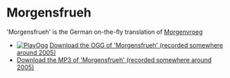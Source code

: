 # Morgensfrueh

'Morgensfrueh' is the German on-the-fly translation of [Morgenvroeg](Morgenvroeg.md)

-   [![PlayOgg](http://static.fsf.org/playogg/Play_ogg_80x15.png "I support PlayOgg!")](http://playogg.org) [Download the OGG of 'Morgensfrueh' (recorded somewhere around 2005)](CD04_09Morgensfrueh.ogg)
-   [Download the MP3 of 'Morgensfrueh' (recorded somewhere around 2005)](CD04_09Morgensfrueh.mp3)
